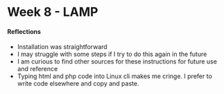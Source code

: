 # Week 8 - LAMP

#### Reflections
- Installation was straightforward
- I may struggle with some steps if I try to do this again in the future
- I am curious to find other sources for these instructions for future use and reference
- Typing html and php code into Linux cli makes me cringe. I prefer to write code elsewhere and copy and paste. 
  
